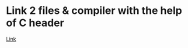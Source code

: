 # Link 2 files & compiler with the help of C header  
[Link](https://stackoverflow.com/questions/5128664/how-to-split-a-c-program-into-multiple-files)
